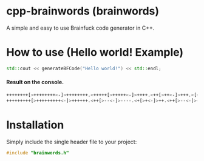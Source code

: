 # cpp-brainwords (brainwords)
A simple and easy to use Brainfuck code generator in C++.

# How to use (Hello world! Example)
```cpp
std::cout << generateBFCode("Hello world!") << std::endl;
```

#### Result on the console.
```bash
++++++++[>++++++++<-]>++++++++.<+++++[>+++++<-]>++++.<++[>++<-]>+++.<[><-]>.<+[>+<-]>++.<++++++++[>--------<-]>---------------.<
+++++++++[>+++++++++<-]>++++++.<++[>--<-]>----.<+[>+<-]>++.<++[>--<-]>--.<++[>--<-]>----.<++++++++[>--------<-]>---.<
```


# Installation

Simply include the single header file to your project:

```cpp
#include "brainwords.h"
```
